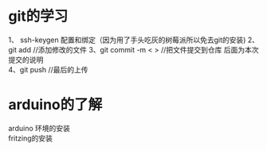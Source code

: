 # git的学习
1、 ssh-keygen 配置和绑定（因为用了手头吃灰的树莓派所以免去git的安装)	 2、git add //添加修改的文件
3、git commit -m < > //把文件提交到仓库 后面为本次提交的说明	
4、git push //最后的上传	
# arduino的了解
arduino 环境的安装	
fritzing的安装
